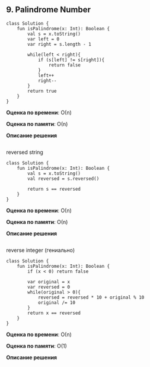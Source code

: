 ## 9. Palindrome Number


```
class Solution {
    fun isPalindrome(x: Int): Boolean {
        val s = x.toString()
        var left = 0
        var right = s.length - 1

        while(left < right){
            if (s[left] != s[right]){
                return false
            }
            left++
            right--
        }
        return true
    }
}

```

**Оценка по времени**: О(n)


**Оценка по памяти**: О(n)


**Описание решения**
```

```

reversed string
```
class Solution {
    fun isPalindrome(x: Int): Boolean {
        val s = x.toString()
        val reversed = s.reversed()

        return s == reversed
    }
}

```

**Оценка по времени**: О(n)


**Оценка по памяти**: О(n)


**Описание решения**
```

```
reverse integer (гениально)
```
class Solution {
    fun isPalindrome(x: Int): Boolean {
        if (x < 0) return false

        var original = x
        var reversed = 0
        while(original > 0){
            reversed = reversed * 10 + original % 10
            original /= 10
        }
        return x == reversed
    }
}

```

**Оценка по времени**: О(n)


**Оценка по памяти**: О(1)


**Описание решения**
```

```